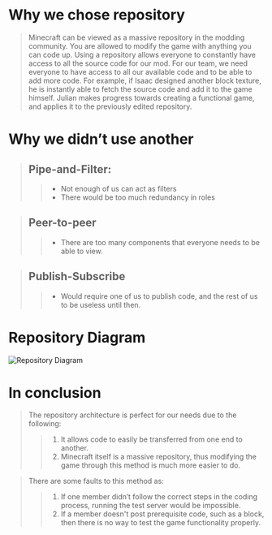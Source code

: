 # Why we chose repository
>Minecraft can be viewed as a massive repository in the modding community. You are allowed to modify the game with anything you can code up.
>Using a repository allows everyone to constantly have access to all the source code for our mod. 
>For our team, we need everyone to have access to all our available code and to be able to add more code. 
>For example, if Isaac designed another block texture, he is instantly able to fetch the source code and add it to the game himself.
>Julian makes progress towards creating a functional game, and applies it to the previously edited repository. 

# Why we didn’t use another
> ## Pipe-and-Filter:
>> - Not enough of us can act as filters
>> - There would be too much redundancy in roles

> ## Peer-to-peer
>> - There are too many components that everyone needs to be able to view.

> ## Publish-Subscribe
>> - Would require one of us to publish code, and the rest of us to be useless until then. 

# Repository Diagram
![Repository Diagram](/IncomeGenerators/gh-pages/repo.png)

# In conclusion
> The repository architecture is perfect for our needs due to the following:
>> 1. It allows code to easily be transferred from one end to another.
>> 2. Minecraft itself is a massive repository, thus modifying the game through this method is much more easier to do.

> There are some faults to this method as:
>> 1. If one member didn’t follow the correct steps in the coding process, running the test server would be impossible.
>> 2. If a member doesn't post prerequisite code, such as a block, then there is no way to test the game functionality properly.
